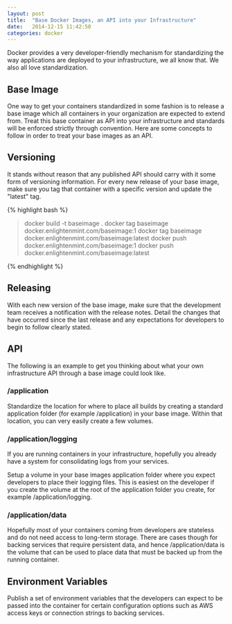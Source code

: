 ```yaml
---
layout: post
title:  "Base Docker Images, an API into your Infrastructure"
date:   2014-12-15 11:42:50
categories: docker
---
```

Docker provides a very developer-friendly mechanism for standardizing the way applications are deployed to your infrastructure, we all know that. We also all love standardization.

## Base Image

One way to get your containers standardized in some fashion is to release a base image which all containers in your organization are expected to extend from. Treat this base container as API into your infrastructure and standards will be enforced strictly through convention. Here are some concepts to follow in order to treat your base images as an API.

## Versioning

It stands without reason that any published API should carry with it some form of versioning information. For every new release of your base image, make sure you tag that container with a specific version and update the "latest" tag.

{% highlight bash %}
> docker build -t baseimage .
> docker tag baseimage docker.enlightenmint.com/baseimage:1
> docker tag baseimage docker.enlightenmint.com/baseimage:latest
> docker push docker.enlightenmint.com/baseimage:1
> docker push docker.enlightenmint.com/baseimage:latest

{% endhighlight %}

## Releasing

With each new version of the base image, make sure that the development team receives a notification with the release notes. Detail the changes that have occurred since the last release and any expectations for developers to begin to follow clearly stated.

## API

The following is an example to get you thinking about what your own infrastructure API through a base image could look like.

### /application

Standardize the location for where to place all builds by creating a standard application folder (for example /application) in your base image. Within that location, you can very easily create a few volumes.

### /application/logging

If you are running containers in your infrastructure, hopefully you already have a system for consolidating logs from your services.

Setup a volume in your base images application folder where you expect developers to place their logging files. This is easiest on the developer if you create the volume at the root of the application folder you create, for example /application/logging.

### /application/data

Hopefully most of your containers coming from developers are stateless and do not need access to long-term storage. There are cases though for backing services that require persistent data, and hence /application/data is the volume that can be used to place data that must be backed up from the running container.

## Environment Variables

Publish a set of environment variables that the developers can expect to be passed into the container for certain configuration options such as AWS access keys or connection strings to backing services.
